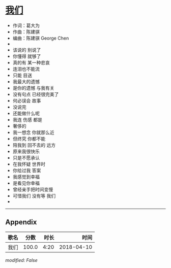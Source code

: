 # [我们](https://music.163.com/song?id=551816010)

* 作词：葛大为
* 作曲：陈建骐
* 编曲：陈建骐 George Chen
* 
* 该说的 别说了
* 你懂得 就够了
* 真的有 某一种悲哀
* 连泪也不能流
* 只能 目送
* 我最大的遗憾
* 是你的遗憾 与我有关
* 没有句点 已经很完美了
* 何必误会 故事
* 没说完
* 还能做什么呢
* 我连 伤感 都是
* 奢侈的
* 我一想念 你就那么近
* 但终究 你都不能
* 陪我到 回不去的 远方
* 原来我很快乐
* 只是不愿承认
* 在我怀疑 世界时
* 你给过我 答案
* 我感觉到幸福
* 是看见你幸福
* 曾经亲手把时间变慢
* 可惜我们 没有等 我们
* 


---

## Appendix

|歌名|分数|时长|时间|
|:---|:---:|---:|---:|
|我们|100.0|4:20|2018-04-10

*modified: False*